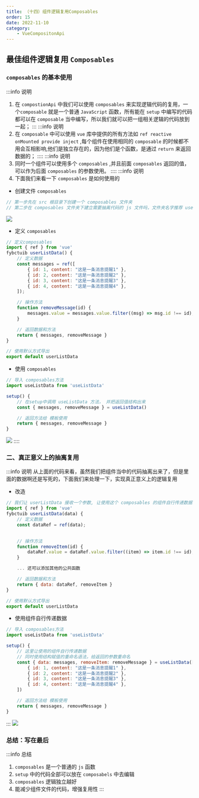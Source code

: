 ```yaml
---
title: （十四）组件逻辑复用Composables
order: 15
date: 2022-11-10
category:
    - VueCompositonApi
---
```


## 最佳组件逻辑复用 `Composables`

### `composables` 的基本使用
:::info 说明
1. 在 `compostionApi` 中我们可以使用 `composables` 来实现逻辑代码的复用，一个`composable` 就是一个普通 `JavaScript` 函数，所有能在 `setup` 中编写的代码都可以在 `composable` 当中编写，所以我们就可以把一组相关逻辑的代码放到一起；
:::
:::info 说明
2. 在 `composable` 中可以使用 `vue` 库中提供的所有方法如 `ref reactive onMounted provide inject` ,每个组件在使用相同的 `composable` 的时候都不用会互相影响,他们是独立存在的，因为他们是个函数，是通过 `return` 来返回数据的；
::::
:::info 说明
3. 同时一个组件可以使用多个 `composables` ,并且前面 `composables` 返回的值，可以作为后面 `composables` 的参数使用。
::::
:::info 说明
4. 下面我们来看一下 `composables` 是如何使用的
- 创建文件 `composables`
```js
// 第一步先在 src 根目录下创建一个 composables 文件夹
// 第二步在 composables 文件夹下建立需要抽离代码的 js 文件吗，文件夹名字推荐 use 开头
```
![](https://image.zswei.xyz/img/202211100946029.png)

- 定义 `composables`
```js
// 定义composables
import { ref } from 'vue'
fybctuib userListData() {
    // 定义数据
    const messages = ref([
        { id: 1, content: "这是一条消息提醒1" },
        { id: 2, content: "这是一条消息提醒2" },
        { id: 3, content: "这是一条消息提醒3" },
        { id: 4, content: "这是一条消息提醒4" },
    ]);

    // 操作方法
    function removeMessage(id) {
        messages.value = messages.value.filter((msg) => msg.id !== id);
    }

    // 返回数据和方法
    return { messages, removeMessage }
}

// 使用默认方式导出
export default userListData
```

- 使用 `composables`
```js
// 导入 composables方法
import useListData from 'useListData'

setup() {
    // 在setup中调用 useListData 方法， 并把返回值结构出来
    const { messages, removeMessage } = useListData()

    // 返回方法给 模板使用
    return { messages, removeMessage }
}
```
![](https://image.zswei.xyz/img/202211101010857.png)
::::


### 二、真正意义上的抽离复用
:::info 说明
从上面的代码来看，虽然我们把组件当中的代码抽离出来了，但是里面的数据啊还是写死的，下面我们来处理一下，实现真正意义上的逻辑复用

- 改造
```js
// 我们让 userListData 接收一个参数, 让使用这个 composables 的组件自行传递数据
import { ref } from 'vue'
fybctuib userListData(data) {
    // 定义数据
    const dataRef = ref(data);
    

    // 操作方法
    function removeItem(id) {
        dataRef.value = dataRef.value.filter((item) => item.id !== id);
    }

    ... 还可以添加其他的公共函数

    // 返回数据和方法
    return { data: dataRef, removeItem }
}

// 使用默认方式导出
export default userListData
```

- 使用组件自行传递数据
```js
// 导入 composables方法
import useListData from 'useListData'

setup() {
    // 这里让使用的组件自行传递数据
    // 同时使用结构赋值的重命名语法，给返回的参数重命名
    const { data: messages, removeItem: removeMessage } = useListData([
        { id: 1, content: "这是一条消息提醒1" },
        { id: 2, content: "这是一条消息提醒2" },
        { id: 3, content: "这是一条消息提醒3" },
        { id: 4, content: "这是一条消息提醒4" },
    ])

    // 返回方法给 模板使用
    return { messages, removeMessage }
}
```
:::
![](https://image.zswei.xyz/img/202211101046761.png)


### 总结：写在最后
:::info 总结
1. `composables` 是一个普通的 `js` 函数
2. `setup` 中的代码全部可以放在 `composabels` 中去编辑
3. `composables` 逻辑独立越好
4. 能减少组件文件的代码，增强复用性
:::
